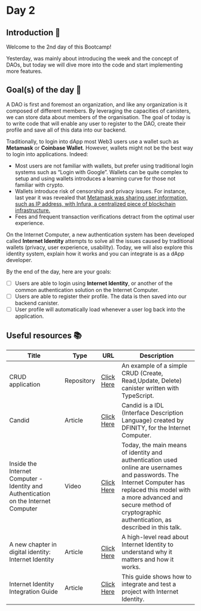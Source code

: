 # Day 2

## Introduction 👋
Welcome to the 2nd day of this Bootcamp! 

Yesterday, was mainly about introducing the week and the concept of DAOs, but today we will dive more into the code and start implementing more features.

## Goal(s) of the day 🎯
A DAO is first and foremost an organization, and like any organization is it composed of different members.  By leveraging the capacities of canisters, we can store data about members of the organisation.  The goal of today  is to write code that will enable any user to register to the DAO, create their profile and save all of this data into our backend. 

Traditionally, to login into dApp most Web3 users use a wallet such as **Metamask** or **Coinbase Wallet**. However, wallets might not be the best way to login into applications. Indeed:

- Most users are not familiar with wallets, but prefer using traditional login systems such as “Login with Google”. Wallets can be quite complex to setup and using wallets introduces a learning curve for those not familiar with crypto.
- Wallets introduce risk of censorship and privacy issues. For instance, last year it was revealed that [Metamask was sharing user information, such as IP address, with Infura, a centralized piece of blockchain infrastructure.](https://www.coindesk.com/tech/2022/11/30/metamask-ip-sharing-debacle-highlights-the-scourge-of-crypto-centralization/)
- Fees and frequent transaction verifications detract from the optimal user experience.

On the Internet Computer, a new authentication system has been developed called **Internet Identity** attempts to solve all the issues caused by traditional wallets (privacy, user experience, usability). Today, we will also explore this identity system, explain how it works and you can integrate is as a dApp developer. 

By the end of the day, here are your goals:

- [ ]  Users are able to login using **Internet Identity**, or another of the common authentication solution on the Internet Computer.
- [ ]  Users are able to register their profile. The data is then saved into our backend canister.
- [ ]  User profile will automatically load whenever a user log back into the application.

## Useful resources 📚
| Title | Type |  URL | Description
|-----------------|-----------------|-----------------|-----------------|
| CRUD application | Repository | [Click Here](https://github.com/demergent-labs/azle/blob/main/examples/simple_user_accounts/src/simple_user_accounts.ts) | An example of a simple CRUD (Create, Read,Update, Delete) canister written with TypeScript.
| Candid | Article | [Click Here](https://demergent-labs.github.io/azle/candid.html) | Candid is a IDL (Interface Description Language) created by DFINITY, for the Internet Computer.
| Inside the Internet Computer - Identity and Authentication on the Internet Computer | Video | [Click Here](https://www.youtube.com/watch?v=9eUTcCP_ELM) | Today, the main means of identity and authentication used online are usernames and passwords. The Internet Computer has replaced this model with a more advanced and secure method of cryptographic authentication, as described in this talk.
| A new chapter in digital identity: Internet Identity | Article | [Click Here](https://github.com/motoko-bootcamp/motoko-starter/blob/main/manuals/appendix/appendix-3/APPENDIX-3.MD) | A high-level read about Internet Identity to understand why it matters and how it works. 
| Internet Identity Integration Guide | Article | [Click Here](https://github.com/Code-and-State/typescript-bootcamp/blob/main/guides/II.MD) | This guide shows how to integrate and test a project with Internet Identity.